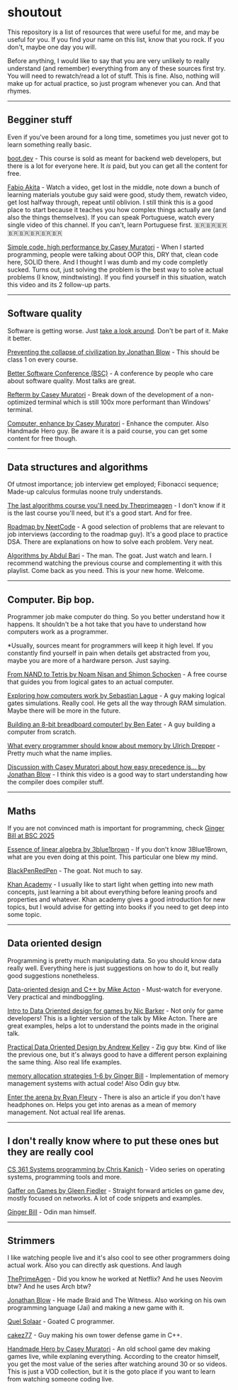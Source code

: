 # shoutout

This repository is a list of resources that were useful for me, and may be useful for you. If you find your name on this list, know that you rock. If you don't, maybe one day you will.

Before anything, I would like to say that you are very unlikely to really understand (and remember) everything from any of these sources first try. You will need to rewatch/read a lot of stuff. This is fine. Also, nothing will make up for actual practice, so just program whenever you can. And that rhymes.

---

## Begginer stuff

Even if you've been around for a long time, sometimes you just never got to learn something really basic.

[boot.dev](boot.dev) - This course is sold as meant for backend web developers, but there is a lot for everyone here. It *is* paid, but you can get all the content for free.

[Fabio Akita](https://www.youtube.com/@Akitando) - Watch a video, get lost in the middle, note down a bunch of learning materials youtube guy said were good, study them, rewatch video, get lost halfway through, repeat until oblivion. I still think this is a good place to start because it teaches you how complex things actually are (and also the things themselves). If you can speak Portuguese, watch every single video of this channel. If you can't, learn Portuguese first. 🇧🇷🇧🇷🇧🇷🇧🇷🇧🇷🇧🇷🇧🇷🇧🇷

[Simple code, high performance by Casey Muratori](https://www.youtube.com/watch?v=Ge3aKEmZcqY) - When I started programming, people were talking about OOP this, DRY that, clean code here, SOLID there. And I thought I was dumb and my code completly sucked. Turns out, just solving the problem is the best way to solve actual problems (I know, mindtwisting). If you find yourself in this situation, watch this video and its 2 follow-up parts.

---

## Software quality

Software is getting worse. Just [take a look around](https://www.youtube.com/watch?v=_4b3XGMdpD0). Don't be part of it. Make it better.

[Preventing the collapse of civilization by Jonathan Blow](https://youtu.be/ZSRHeXYDLko?si=CCT4GnA3nisB-imX) - This should be class 1 on every course.

[Better Software Conference (BSC)](https://www.youtube.com/@BetterSoftwareConference) - A conference by people who care about software quality. Most talks are great.

[Refterm by Casey Muratori](https://www.youtube.com/playlist?list=PLEMXAbCVnmY6zCgpCFlgggRkrp0tpWfrn) - Break down of the development of a non-optimized terminal which is still 100x more performant than Windows' terminal.

[Computer, enhance by Casey Muratori](https://www.computerenhance.com/) - Enhance the computer. Also Handmade Hero guy. Be aware it is a paid course, you can get some content for free though.

---

## Data structures and algorithms

Of utmost importance; job interview get employed; Fibonacci sequence; Made-up calculus formulas noone truly understands.

[The last algorithms course you'll need by Theprimeagen](https://frontendmasters.com/courses/algorithms/) - I don't know if it is the last course you'll need, but it's a good start. And for free.

[Roadmap by NeetCode](https://neetcode.io/roadmap) - A good selection of problems that are relevant to job interviews (according to the roadmap guy). It's a good place to practice DSA. There are explanations on how to solve each problem. Very neat.

[Algorithms by Abdul Bari](https://www.youtube.com/playlist?list=PLDN4rrl48XKpZkf03iYFl-O29szjTrs_O) - The man. The goat. Just watch and learn. I recommend watching the previous course and complementing it with this playlist. Come back as you need. This is your new home. Welcome.

---

## Computer. Bip bop.

Programmer job make computer do thing. So you better understand how it happens. It shouldn't be a hot take that you have to understand how computers work as a programmer.

*Usually, sources meant for programmers will keep it high level. If you constantly find yourself in pain when details get abstracted from you, maybe you are more of a hardware person. Just saying.

[From NAND to Tetris by Noam Nisan and Shimon Schocken](https://www.coursera.org/learn/build-a-computer) - A free course that guides you from logical gates to an actual computer.

[Exploring how computers work by Sebastian Lague](https://www.youtube.com/playlist?list=PLFt_AvWsXl0dPhqVsKt1Ni_46ARyiCGSq) - A guy making logical gates simulations. Really cool. He gets all the way through RAM simulation. Maybe there will be more in the future.

[Building an 8-bit breadboard computer! by Ben Eater](https://www.youtube.com/playlist?list=PLowKtXNTBypGqImE405J2565dvjafglHU) - A guy building a computer from scratch.

[What every programmer should know about memory by Ulrich Drepper](https://people.freebsd.org/~lstewart/articles/cpumemory.pdf) - Pretty much what the name implies.

[Discussion with Casey Muratori about how easy precedence is... by Jonathan Blow](https://www.youtube.com/watch?v=fIPO4G42wYE) - I think this video is a good way to start understanding how the compiler does compiler stuff.

---

## Maths

If you are not convinced math is important for programming, check [Ginger Bill at BSC 2025](https://www.youtube.com/watch?v=YNtoDGS4uak)

[Essence of linear algebra by 3blue1brown](https://www.youtube.com/playlist?list=PLZHQObOWTQDPD3MizzM2xVFitgF8hE_ab) - If you don't know 3Blue1Brown, what are you even doing at this point. This particular one blew my mind.

[BlackPenRedPen](https://www.youtube.com/@blackpenredpen) - The goat. Not much to say.

[Khan Academy](https://en.khanacademy.org/) - I usually like to start light when getting into new math concepts, just learning a bit about everything before leaning proofs and properties and whatever. Khan academy gives a good introduction for new topics, but I would advise for getting into books if you need to get deep into some topic.

---

## Data oriented design

Programming is pretty much manipulating data. So you should know data really well. Everything here is just suggestions on how to do it, but really good suggestions nonetheless.

[Data-oriented design and C++ by Mike Acton](https://www.youtube.com/watch?v=rX0ItVEVjHc) - Must-watch for everyone. Very practical and mindboggling.

[Intro to Data Oriented design for games by Nic Barker](https://www.youtube.com/watch?v=WwkuAqObplU) - Not only for game developers! This is a lighter version of the talk by Mike Acton. There are great examples, helps a lot to understand the points made in the original talk.

[Practical Data Oriented Design by Andrew Kelley](https://www.youtube.com/watch?v=IroPQ150F6c) - Zig guy btw. Kind of like the previous one, but it's always good to have a different person explaining the same thing. Also real life examples.

[memory allocation strategies 1-6 by Ginger Bill](https://www.gingerbill.org/article/2019/02/01/memory-allocation-strategies-001/) - Implementation of memory management systems with actual code! Also Odin guy btw.

[Enter the arena by Ryan Fleury](https://www.youtube.com/watch?v=TZ5a3gCCZYo) - There is also an article if you don't have headphones on. Helps you get into arenas as a mean of memory management. Not actual real life arenas.

---

## I don't really know where to put these ones but they are really cool

[CS 361 Systems programming by Chris Kanich](https://www.youtube.com/playlist?list=PLhy9gU5W1fvUND_5mdpbNVHC1WCIaABbP) - Video series on operating systems, programming tools and more.

[Gaffer on Games by Gleen Fiedler](https://gafferongames.com/) - Straight forward articles on game dev, mostly focused on networks. A lot of code snippets and examples.

[Ginger Bill](https://www.gingerbill.org/article/) - Odin man himself.

---
## Strimmers

I like watching people live and it's also cool to see other programmers doing actual work. Also you can directly ask questions. And laugh

[ThePrimeAgen](https://www.twitch.tv/theprimeagen) - Did you know he worked at Netflix? And he uses Neovim btw? And he uses Arch btw?

[Jonathan Blow](https://www.twitch.tv/j_blow) - He made Braid and The Witness. Also working on his own programming language (Jai) and making a new game with it.

[Quel Solaar](https://www.twitch.tv/quel_solaar) - Goated C programmer.

[cakez77](https://www.twitch.tv/cakez77) - Guy making his own tower defense game in C++.

[Handmade Hero by Casey Muratori](https://www.youtube.com/playlist?list=PLnuhp3Xd9PYTt6svyQPyRO_AAuMWGxPzU) - An old school game dev making games live, while explaning everything. According to the creator himself, you get the most value of the series after watching around 30 or so videos. This is just a VOD collection, but it is the goto place if you want to learn from watching someone coding live.
